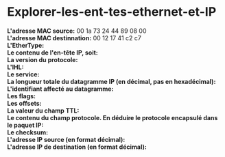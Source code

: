 # Explorer-les-ent-tes-ethernet-et-IP


**L'adresse MAC source:** 00 1a 73 24 44 89 08 00  
**L'adresse MAC destinnation:** 00 12 17 41 c2 c7  
**L'EtherType:**  
**Le contenu de l'en-tête IP, soit:**  
**La version du protocole:**  
**L'IHL:**  
**Le service:**  
**La longueur totale du datagramme IP (en décimal, pas en hexadécimal):**  
**L'identifiant affecté au datagramme:**  
**Les flags:**  
**Les offsets:**  
**La valeur du champ TTL:**  
**Le contenu du champ protocole. En déduire le protocole encapsulé dans le paquet IP:**  
**Le checksum:**  
**L'adresse IP source (en format décimal):**  
**L'adresse IP de destination (en format décimal):**  
